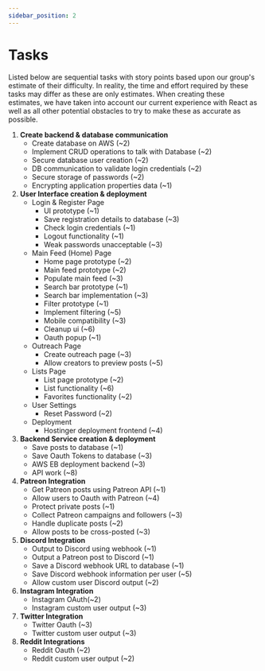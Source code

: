 ```yaml
---
sidebar_position: 2
---
```


# Tasks

Listed below are sequential tasks with story points based upon our group's estimate of their difficulty. In reality, the
time and effort required by these tasks may differ as these are only estimates. When creating these estimates, we have
taken into account our current experience with React as well as all other potential obstacles to try to make these as
accurate as possible.

1. **Create backend & database communication**
    - Create database on AWS (~2)
    - Implement CRUD operations to talk with Database (~2)
    - Secure database user creation (~2)
    - DB communication to validate login credentials (~2)
    - Secure storage of passwords (~2)
    - Encrypting application properties data (~1)
2. **User Interface creation & deployment**
    - Login & Register Page
        - UI prototype (~1)
        - Save registration details to database (~3)
        - Check login credentials (~1)
        - Logout functionality (~1)
        - Weak passwords unacceptable (~3)
    - Main Feed (Home) Page
        - Home page prototype (~2)
        - Main feed prototype (~2)
        - Populate main feed (~3)
        - Search bar prototype (~1)
        - Search bar implementation (~3)
        - Filter prototype (~1)
        - Implement filtering (~5)
        - Mobile compatibility (~3)
        - Cleanup ui (~6)
        - Oauth popup (~1)
    - Outreach Page
        - Create outreach page (~3)
        - Allow creators to preview posts (~5)
    - Lists Page
        - List page prototype (~2)
        - List functionality (~6)
        - Favorites functionality (~2)
    - User Settings
        - Reset Password (~2)
    - Deployment
        - Hostinger deployment frontend (~4)
3. **Backend Service creation & deployment**
    - Save posts to database (~1)
    - Save Oauth Tokens to database (~3)
    - AWS EB deployment backend (~3)
    - API work (~8)
4. **Patreon Integration**
    - Get Patreon posts using Patreon API (~1)
    - Allow users to Oauth with Patreon (~4)
    - Protect private posts (~1)
    - Collect Patreon campaigns and followers (~3)
    - Handle duplicate posts (~2)
    - Allow posts to be cross-posted (~3)
5. **Discord Integration**
    - Output to Discord using webhook (~1)
    - Output a Patreon post to Discord (~1)
    - Save a Discord webhook URL to database (~1)
    - Save Discord webhook information per user (~5)
    - Allow custom user Discord output (~2)
6. **Instagram Integration**
    - Instagram OAuth(~2)
    - Instagram custom user output (~3)
7. **Twitter Integration**
    - Twitter Oauth (~3)
    - Twitter custom user output (~3)
8. **Reddit Integrations**
    - Reddit Oauth (~2)
    - Reddit custom user output (~2)

